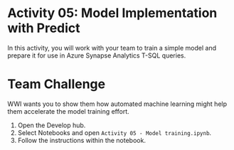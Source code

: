 # Activity 05: Model Implementation with Predict

In this activity, you will work with your team to train a simple model and prepare it for use in Azure Synapse Analytics T-SQL queries. 

# Team Challenge 

WWI wants you to show them how automated machine learning might help them accelerate the model training effort.

1. Open the Develop hub.
2. Select Notebooks and open `Activity 05 - Model training.ipynb`.
3. Follow the instructions within the notebook.


